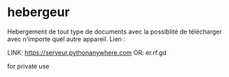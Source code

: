 # hebergeur
Hebergement de tout type de documents avec la possiblité de télécharger avec n'importe quel autre appareil. Lien : 

LINK:
  https://serveur.pythonanywhere.com
OR:
  er.rf.gd

for private use

